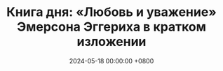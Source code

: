 ---
title: "Книга дня: «Любовь и уважение» Эмерсона Эггериха в кратком изложении"
description: >-
 ❤️‍🔥 «Любовь и уважение» — книга, раскрывающая ключевые принципы построения крепких отношений между мужчинами и женщинами на основе взаимной любви и уважения. Укрепите отношения с книгой Эггерикса.
date: 2024-05-18 00:00:00 +0800
categories: [Мышление, Конспекты-книг]
tags:
  [
    любовь-и-уважение,
    эмерсон-эггерикс,
    семейные-отношения,
    любовь,
    уважение,
    брак,
    общение,
    эмоциональные-потребности,
    крепкие-отношения,
    библейские-принципы,
    психология-брака,
    обзор-книги,
    эмоциональная-связь
  ]
image:
alt: Любовь и уважение Эмерсон Эггерикс обложка
fallback:
  -
  -
---